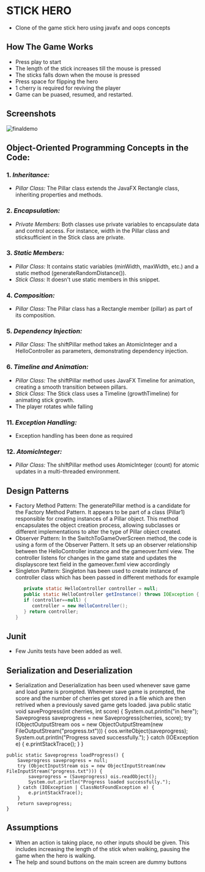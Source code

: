 # STICK HERO
- Clone of the game stick hero using javafx and oops concepts

## How The Game Works
- Press play to start
- The length of the stick increases till the mouse is pressed
- The sticks falls down when the mouse is pressed
- Press space for flipping the hero
- 1 cherry is required for reviving the player
- Game can be puased, resumed, and restarted.

## Screenshots
![finaldemo](https://github.com/AKIHSNAV/StickHero/assets/119172207/b25ed090-f783-4120-a215-a054c35c2e73)

## Object-Oriented Programming Concepts in the Code:

### 1. *Inheritance:*
   - *Pillar Class:* The Pillar class extends the JavaFX Rectangle class, inheriting properties and methods.

### 2. *Encapsulation:*
   - *Private Members:* Both classes use private variables to encapsulate data and control access. For instance, width in the Pillar class and sticksufficient in the Stick class are private.

### 3. *Static Members:*
   - *Pillar Class:* It contains static variables (minWidth, maxWidth, etc.) and a static method (generateRandomDistance()).
   - *Stick Class:* It doesn't use static members in this snippet.

### 4. *Composition:*
   - *Pillar Class:* The Pillar class has a Rectangle member (pillar) as part of its composition.

### 5. *Dependency Injection:*
   - *Pillar Class:* The shiftPillar method takes an AtomicInteger and a HelloController as parameters, demonstrating dependency injection.

### 6. *Timeline and Animation:*
   - *Pillar Class:* The shiftPillar method uses JavaFX Timeline for animation, creating a smooth transition between pillars.
   - *Stick Class:* The Stick class uses a Timeline (growthTimeline) for animating stick growth.
   - The player rotates while falling

### 11. *Exception Handling:*
   - Exception handling has been done as required

### 12. *AtomicInteger:*
   - *Pillar Class:* The shiftPillar method uses AtomicInteger (count) for atomic updates in a multi-threaded environment.

## Design Patterns
   - Factory Method Pattern:
      The generatePillar method is a candidate for the Factory Method Pattern. It appears to be part of a class (Pillar1) responsible for creating instances of a Pillar object. This method encapsulates the object creation process, allowing subclasses or different implementations to alter the type of Pillar object created. 
   - Observer Pattern:
      In the SwitchToGameOverScreen method, the code is using a form of the Observer Pattern. It sets up an observer relationship between the HelloController instance and the gameover.fxml view. The controller listens for changes in the game state and updates the displayscore text field in the gameover.fxml view accordingly
   - Singleton Pattern:
      Singleton has been used to create instance of controller class which has been passed in different methods
      for example
      ```java
         private static HelloController controller = null;
         public static HelloController getInstance() throws IOException {
         if (controller==null) {
            controller = new HelloController();
         } return controller;
      }
      ````

## Junit 
   - Few Junits tests have been added as well. 

## Serialization and Deserialization 
   - Serialization and Deserialization has been used whenever save game and load game is prompted. Whenever save game is prompted, the score and the number of cherries get stored in a file which are then retrived when a previously saved game gets loaded.
   java
   public static void saveProgress(int cherries, int score) {
        System.out.println("in here");
        Saveprogress saveprogress = new Saveprogress(cherries, score);
        try (ObjectOutputStream oos = new ObjectOutputStream(new FileOutputStream("progress.txt"))) {
            oos.writeObject(saveprogress);
            System.out.println("Progress saved successfully.");
        } catch (IOException e) {
            e.printStackTrace();
        }
    }

    public static Saveprogress loadProgress() {
        Saveprogress saveprogress = null;
        try (ObjectInputStream ois = new ObjectInputStream(new FileInputStream("progress.txt"))) {
            saveprogress = (Saveprogress) ois.readObject();
            System.out.println("Progress loaded successfully.");
        } catch (IOException | ClassNotFoundException e) {
            e.printStackTrace();
        }
        return saveprogress;
    }
    
   
   ## Assumptions
- When an action is taking place, no other inputs should be given. This includes increasing the length of the stick when walking, pausing the game when the hero is walking.
- The help and sound buttons on the main screen are dummy buttons
